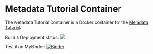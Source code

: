 # Metadata Tutorial Container

The Metadata Tutorial Container is a Docker container for the [Metadata Tutorial](https://github.com/mmh352/metadata-tutorial).

Build & Deployment status: ![](https://github.com/mmh352/metadata-tutorial-container/workflows/Docker%20Deployment/badge.svg)

Test it on MyBinder: [![Binder](https://mybinder.org/badge_logo.svg)](https://mybinder.org/v2/gh/mmh352/metadata-tutorial-container/default)
